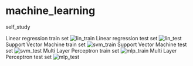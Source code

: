 # machine_learning
self_study

Linear regression train set
![lin_train](https://user-images.githubusercontent.com/29649841/60183720-6b3a3980-9859-11e9-88bc-d4cdaae0f2fc.png)
Linear regression test set
![lin_test](https://user-images.githubusercontent.com/29649841/60183719-6aa1a300-9859-11e9-9ec8-0e3411f09262.png)
Support Vector Machine train set
![svm_train](https://user-images.githubusercontent.com/29649841/60183724-6c6b6680-9859-11e9-9d6f-e74d1b32713e.png)
Support Vector Machine test set
![svm_test](https://user-images.githubusercontent.com/29649841/60183723-6bd2d000-9859-11e9-878b-9890f4cbac56.png)
Multi Layer Perceptron train set
![mlp_train](https://user-images.githubusercontent.com/29649841/60183722-6b3a3980-9859-11e9-8e43-b5980e92f17e.png)
Multi Layer Perceptron test set
![mlp_test](https://user-images.githubusercontent.com/29649841/60183721-6b3a3980-9859-11e9-9919-cf02d7f5ba39.png)
